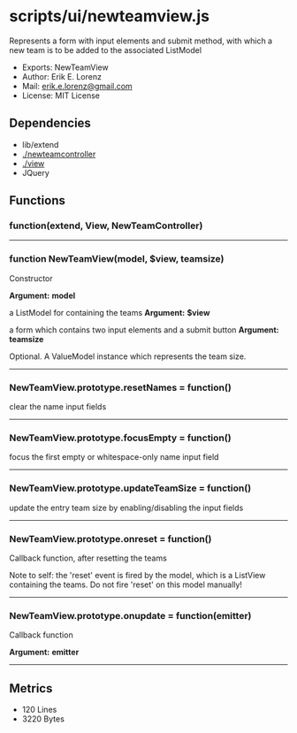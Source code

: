 # scripts/ui/newteamview.js


Represents a form with input elements and submit method, with which a new
team is to be added to the associated ListModel

* Exports: NewTeamView
* Author: Erik E. Lorenz 
* Mail: <erik.e.lorenz@gmail.com>
* License: MIT License


## Dependencies

* lib/extend
* <a href="./newteamcontroller.html">./newteamcontroller</a>
* <a href="./view.html">./view</a>
* JQuery


## Functions

###     function(extend, View, NewTeamController)

---

###       function NewTeamView(model, $view, teamsize)
Constructor

**Argument:** **model**

a ListModel for containing the teams
**Argument:** **$view**

a form which contains two input elements and a submit button
**Argument:** **teamsize**

Optional. A ValueModel instance which represents the team
size.

---


###       NewTeamView.prototype.resetNames = function()
clear the name input fields

---


###       NewTeamView.prototype.focusEmpty = function()
focus the first empty or whitespace-only name input field

---


###       NewTeamView.prototype.updateTeamSize = function()
update the entry team size by enabling/disabling the input fields

---


###       NewTeamView.prototype.onreset = function()
Callback function, after resetting the teams

Note to self: the 'reset' event is fired by the model, which is a
ListView containing the teams. Do not fire 'reset' on this model
manually!

---


###       NewTeamView.prototype.onupdate = function(emitter)
Callback function

**Argument:** **emitter**


---

## Metrics

* 120 Lines
* 3220 Bytes

